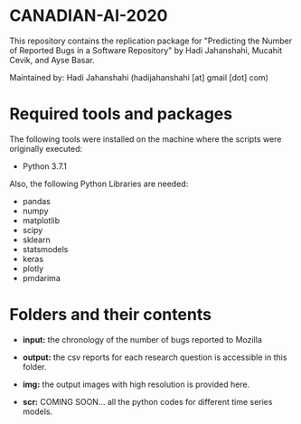 # CANADIAN-AI-2020
This repository contains the replication package for "Predicting the Number of Reported Bugs in a Software Repository" by Hadi Jahanshahi, Mucahit Cevik, and Ayse Basar. 

Maintained by: Hadi Jahanshahi (hadijahanshahi [at] gmail [dot] com)

# Required tools and packages

The following tools were installed on the machine where the scripts were originally executed:

  * Python 3.7.1
 
Also, the following Python Libraries are needed:
  
  * pandas
  * numpy
  * matplotlib
  * scipy
  * sklearn
  * statsmodels
  * keras
  * plotly
  * pmdarima
  
# Folders and their contents

* **input:** the chronology of the number of bugs reported to Mozilla 

* **output:** the csv reports for each research question is accessible in this folder.

* **img:** the output images with high resolution is provided here.

* **scr:** COMING SOON... all the python codes for different time series models. 
